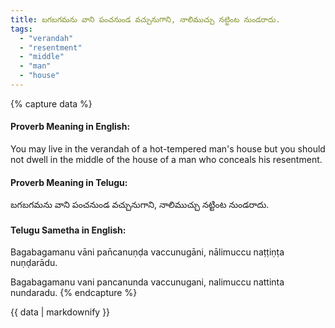 ```yaml
---
title: బగబగమను వాని పంచనుండ వచ్చునుగాని, నాలిముచ్చు నట్టింట నుండరాదు.
tags:
  - "verandah"
  - "resentment"
  - "middle"
  - "man"
  - "house"
---
```


{% capture data %}
#### Proverb Meaning in English:
You may live in the verandah of a hot-tempered man's house but you should not dwell in the middle of the house of a man who conceals his resentment.

#### Proverb Meaning in Telugu:
బగబగమను వాని పంచనుండ వచ్చునుగాని, నాలిముచ్చు నట్టింట నుండరాదు.

#### Telugu Sametha in English:
Bagabagamanu vāni pan̄canuṇḍa vaccunugāni, nālimuccu naṭṭiṇṭa nuṇḍarādu.

Bagabagamanu vani pancanunda vaccunugani, nalimuccu nattinta nundaradu.
{% endcapture %}

{{ data | markdownify }}

